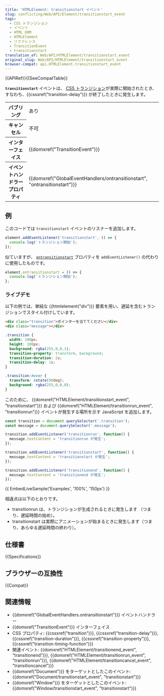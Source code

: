 ```yaml
---
title: 'HTMLElement: transitionstart イベント'
slug: conflicting/Web/API/Element/transitionstart_event
tags:
  - CSS トランジション
  - イベント
  - HTML DOM
  - HTMLElement
  - リファレンス
  - TransitionEvent
  - transitionstart
translation_of: Web/API/HTMLElement/transitionstart_event
original_slug: Web/API/HTMLElement/transitionstart_event
browser-compat: api.HTMLElement.transitionstart_event
---
```

{{APIRef}}{{SeeCompatTable}}

**`transitionstart`** イベントは、 [CSS トランジション](/ja/docs/Web/CSS/CSS_Transitions/Using_CSS_transitions)が実際に開始されたとき、すなわち、{{cssxref("transition-delay")}} が終了したときに発生します。

<table class="properties">
  <tbody>
    <tr>
      <th scope="row">バブリング</th>
      <td>あり</td>
    </tr>
    <tr>
      <th scope="row">キャンセル</th>
      <td>不可</td>
    </tr>
    <tr>
      <th scope="row">インターフェイス</th>
      <td>{{domxref("TransitionEvent")}}</td>
    </tr>
    <tr>
      <th scope="row">イベントハンドラープロパティ</th>
      <td>
        {{domxref("GlobalEventHandlers/ontransitionstart", "ontransitionstart")}}
      </td>
    </tr>
  </tbody>
</table>

## 例

このコードでは `transitionstart` イベントのリスナーを追加します。

```js
element.addEventListener('transitionstart', () => {
  console.log('トランジション開始');
});
```

似ていますが、 [`ontransitionstart`](/ja/docs/Web/API/GlobalEventHandlers/ontransitionstart) プロパティを `addEventListener()` の代わりに使用したものです。

```js
element.ontransitionstart = () => {
  console.log('トランジション開始');
};
```

### ライブデモ

以下の例では、単純な {{htmlelement("div")}} 要素を用い、遅延を含むトランジションでスタイル付けしています。

```html
<div class="transition">ポインターを当ててください</div>
<div class="message"></div>
```

```css
.transition {
  width: 100px;
  height: 100px;
  background: rgba(255,0,0,1);
  transition-property: transform, background;
  transition-duration: 2s;
  transition-delay: 1s;
}

.transition:hover {
  transform: rotate(90deg);
  background: rgba(255,0,0,0);
}
```

このために、 {{domxref("HTMLElement/transitionstart_event", "transitionstart")}} および {{domxref("HTMLElement/transitionrun_event", "transitionrun")}} イベントが発生する場所を示す JavaScript を追加します。

```js
const transition = document.querySelector('.transition');
const message = document.querySelector('.message');

transition.addEventListener('transitionrun', function() {
  message.textContent = 'transitionrun が発生';
});

transition.addEventListener('transitionstart', function() {
  message.textContent = 'transitionstart が発生';
});

transition.addEventListener('transitionend', function() {
  message.textContent = 'transitionend が発生';
});
```

{{ EmbedLiveSample('Examples', '100%', '150px') }}

相違点は以下のとおりです。

- transitionrun は、トランジションが生成されるときに発生します （つまり、遅延時間の始め）。
- transitionstart は実際にアニメーションが始まるときに発生します（つまり、あらゆる遅延時間の終わり）。

## 仕様書

{{Specifications}}

## ブラウザーの互換性

{{Compat}}

## 関連情報

- {{domxref("GlobalEventHandlers.ontransitionstart")}} イベントハンドラー
- {{domxref("TransitionEvent")}} インターフェイス
- CSS プロパティ: {{cssxref("transition")}}, {{cssxref("transition-delay")}}, {{cssxref("transition-duration")}}, {{cssxref("transition-property")}}, {{cssxref("transition-timing-function")}}
- 関連イベント: {{domxref("HTMLElement/transitionend_event", "transitionend")}}, {{domxref("HTMLElement/transitionrun_event", "transitionrun")}}, {{domxref("HTMLElement/transitioncancel_event", "transitioncancel")}}
- {{domxref("Document")}} をターゲットとしたこのイベント: {{domxref("Document/transitionstart_event", "transitionstart")}}
- {{domxref("Window")}} をターゲットとしたこのイベント: {{domxref("Window/transitionstart_event", "transitionstart")}}
